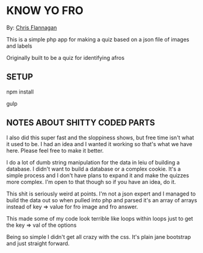# KNOW YO FRO

By: [Chris Flannagan](https://whoischris.com)

This is a simple php app for making a quiz based on a json file of images and labels

Originally built to be a quiz for identifying afros

## SETUP

npm install

gulp

## NOTES ABOUT SHITTY CODED PARTS

I also did this super fast and the sloppiness shows, but free time isn't what it
used to be.  I had an idea and I wanted it working so that's what we have here.
Please feel free to make it better.

I do a lot of dumb string manipulation for the data in leiu of building a database.
I didn't want to build a database or a complex cookie.  It's a simple process and
I don't have plans to expand it and make the quizzes more complex.  I'm open to that
though so if you have an idea, do it.

This shit is seriously weird at points.  I'm not a json expert and I managed
to build the data out so when pulled into php and parsed it's an array of arrays
instead of key => value for fro image and fro answer.

This made some of my code look terrible like loops within loops just to get the
key => val of the options

Being so simple I didn't
get all crazy with the css.  It's plain jane bootstrap and just straight forward.